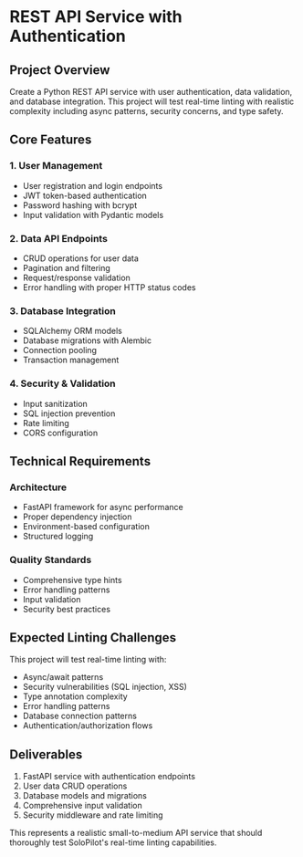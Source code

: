 # REST API Service with Authentication

## Project Overview
Create a Python REST API service with user authentication, data validation, and database integration. This project will test real-time linting with realistic complexity including async patterns, security concerns, and type safety.

## Core Features

### 1. User Management
- User registration and login endpoints
- JWT token-based authentication
- Password hashing with bcrypt
- Input validation with Pydantic models

### 2. Data API Endpoints
- CRUD operations for user data
- Pagination and filtering
- Request/response validation
- Error handling with proper HTTP status codes

### 3. Database Integration
- SQLAlchemy ORM models
- Database migrations with Alembic
- Connection pooling
- Transaction management

### 4. Security & Validation
- Input sanitization
- SQL injection prevention
- Rate limiting
- CORS configuration

## Technical Requirements

### Architecture
- FastAPI framework for async performance
- Proper dependency injection
- Environment-based configuration
- Structured logging

### Quality Standards
- Comprehensive type hints
- Error handling patterns
- Input validation
- Security best practices

## Expected Linting Challenges
This project will test real-time linting with:
- Async/await patterns
- Security vulnerabilities (SQL injection, XSS)
- Type annotation complexity
- Error handling patterns
- Database connection patterns
- Authentication/authorization flows

## Deliverables
1. FastAPI service with authentication endpoints
2. User data CRUD operations
3. Database models and migrations
4. Comprehensive input validation
5. Security middleware and rate limiting

This represents a realistic small-to-medium API service that should thoroughly test SoloPilot's real-time linting capabilities.